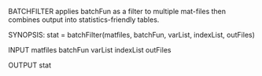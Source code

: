 BATCHFILTER applies batchFun as a filter to multiple mat-files then combines output into statistics-friendly tables.

 SYNOPSIS: stat = batchFilter(matfiles, batchFun, varList, indexList, outFiles)

 INPUT matfiles
		batchFun
		varList
		indexList
		outFiles

 OUTPUT stat
